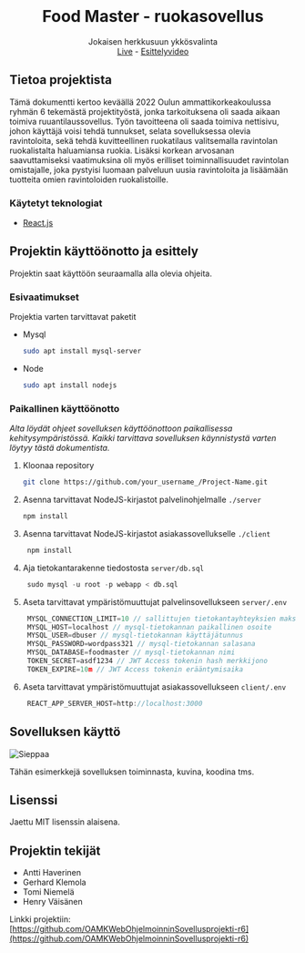 <div id="top"></div>

<!-- PROJECT LOGO -->
<br />
<div align="center">
  <h1 align="center">Food Master - ruokasovellus</h1>

  <p align="center">
    Jokaisen herkkusuun ykkösvalinta
    <br />
    <a href="http://foodmaster.live">Live</a>
    -
    <a href="https://www.youtube.com/watch?v=vPiY7l5pA0w">Esittelyvideo</a>
  </p>
</div>

## Tietoa projektista

Tämä dokumentti kertoo keväällä 2022 Oulun ammattikorkeakoulussa ryhmän 6 tekemästä projektityöstä, jonka tarkoituksena oli saada aikaan toimiva ruuantilaussovellus. Työn tavoitteena oli saada toimiva nettisivu, johon käyttäjä voisi tehdä tunnukset, selata sovelluksessa olevia ravintoloita, sekä tehdä kuvitteellinen ruokatilaus valitsemalla ravintolan ruokalistalta haluamiansa ruokia. Lisäksi korkean arvosanan saavuttamiseksi vaatimuksina oli myös erilliset toiminnallisuudet ravintolan omistajalle, joka pystyisi luomaan palveluun uusia ravintoloita ja lisäämään tuotteita omien ravintoloiden ruokalistoille.

### Käytetyt teknologiat

* [React.js](https://reactjs.org/)

## Projektin käyttöönotto ja esittely

Projektin saat käyttöön seuraamalla alla olevia ohjeita.

### Esivaatimukset

Projektia varten tarvittavat paketit
* Mysql
  ```sh
  sudo apt install mysql-server
  ```

* Node
  ```sh
  sudo apt install nodejs
  ```

### Paikallinen käyttöönotto

_Alta löydät ohjeet sovelluksen käyttöönottoon paikallisessa kehitysympäristössä. Kaikki tarvittava sovelluksen käynnistystä varten löytyy tästä dokumentista._

1. Kloonaa repository
   ```sh
   git clone https://github.com/your_username_/Project-Name.git
   ```
2. Asenna tarvittavat NodeJS-kirjastot palvelinohjelmalle `./server`
   ```sh
   npm install
   ```
3. Asenna tarvittavat NodeJS-kirjastot asiakassovellukselle `./client`
   ```sh
    npm install
    ```
4. Aja tietokantarakenne tiedostosta `server/db.sql`
   ```sql
    sudo mysql -u root -p webapp < db.sql
   ```
5. Aseta tarvittavat ympäristömuuttujat palvelinsovellukseen `server/.env`
   ```js
    MYSQL_CONNECTION_LIMIT=10 // sallittujen tietokantayhteyksien maksimimäärä
    MYSQL_HOST=localhost // mysql-tietokannan paikallinen osoite
    MYSQL_USER=dbuser // mysql-tietokannan käyttäjätunnus
    MYSQL_PASSWORD=wordpass321 // mysql-tietokannan salasana
    MYSQL_DATABASE=foodmaster // mysql-tietokannan nimi
    TOKEN_SECRET=asdf1234 // JWT Access tokenin hash merkkijono
    TOKEN_EXPIRE=10m // JWT Access tokenin erääntymisaika
   ```
6. Aseta tarvittavat ympäristömuuttujat asiakassovellukseen `client/.env`
   ```js
    REACT_APP_SERVER_HOST=http://localhost:3000
   ```

## Sovelluksen käyttö
![Sieppaa](https://user-images.githubusercontent.com/92326664/165797346-eddbe238-050d-494d-aec1-a68412a46f79.PNG)

Tähän esimerkkejä sovelluksen toiminnasta, kuvina, koodina tms.

## Lisenssi

Jaettu MIT lisenssin alaisena.

## Projektin tekijät

- Antti Haverinen
- Gerhard Klemola
- Tomi Niemelä
- Henry Väisänen

Linkki projektiin: [https://github.com/OAMKWebOhjelmoinninSovellusprojekti-r6](https://github.com/OAMKWebOhjelmoinninSovellusprojekti-r6)
